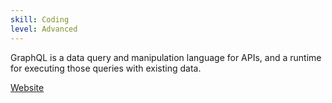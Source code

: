 ```yaml
---
skill: Coding
level: Advanced
---
```


GraphQL is a data query and manipulation language for APIs, and a runtime for executing those queries with existing data.

[Website](https://graphql.org/)

